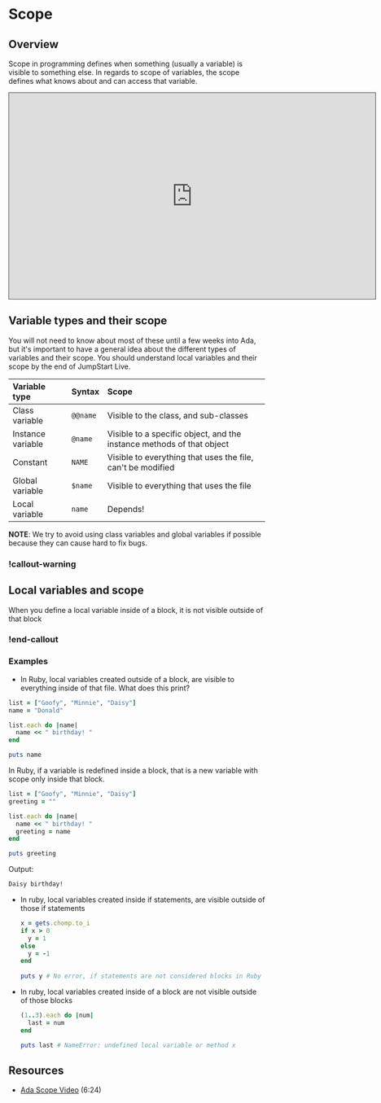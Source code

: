 # Scope

## Overview

Scope in programming defines when something (usually a variable) is visible to something else. In regards to scope of variables, the scope defines what knows about and can access that variable.

<iframe src="https://adaacademy.hosted.panopto.com/Panopto/Pages/Embed.aspx?id=d9f0f22c-607a-4186-b5f3-1e62a055a317&autoplay=false&offerviewer=true&showtitle=true&showbrand=false&start=0&interactivity=all" style="width: 720px; height: 405px; border: 1px solid #464646;" allowfullscreen allow="autoplay"></iframe>

## Variable types and their scope

You will not need to know about most of these until a few weeks into Ada, but it's important to have a general idea about the different types of variables and their scope. You should understand local variables and their scope by the end of JumpStart Live.

| Variable type     | Syntax   | Scope                                                                 |
| :---------------- | :------- | :-------------------------------------------------------------------- |
| Class variable    | `@@name` | Visible to the class, and sub-classes                                 |
| Instance variable | `@name`  | Visible to a specific object, and the instance methods of that object |
| Constant          | `NAME`   | Visible to everything that uses the file, can't be modified           |
| Global variable   | `$name`  | Visible to everything that uses the file                              |
| Local variable    | `name`   | Depends!                                                              |

**NOTE**: We try to avoid using class variables and global variables if possible because they can cause hard to fix bugs.

<!-- available callout types: info, success, warning, danger, secondary  -->
### !callout-warning

## Local variables and scope

When you define a local variable inside of a block, it is not visible outside of that block

### !end-callout

### Examples

* In Ruby, local variables created outside of a block, are visible to everything inside of that file.  What does this print?
	
```ruby
list = ["Goofy", "Minnie", "Daisy"]
name = "Donald"

list.each do |name|
  name << " birthday! "
end

puts name
```

In Ruby, if a variable is redefined inside a block, that is a new variable with scope only inside that block.

```ruby
list = ["Goofy", "Minnie", "Daisy"]
greeting = ""

list.each do |name|
  name << " birthday! "
  greeting = name
end

puts greeting
```

Output:

```bash
Daisy birthday! 
```

* In ruby, local variables created inside if statements, are visible outside of those if statements

  ```ruby
  x = gets.chomp.to_i
  if x > 0
    y = 1
  else
    y = -1
  end
	
  puts y # No error, if statements are not considered blocks in Ruby
  ```

* In ruby, local variables created inside of a block are not visible outside of those blocks

  ```ruby
  (1..3).each do |num|
    last = num
  end
  
  puts last # NameError: undefined local variable or method x
  ```

## Resources
* [Ada Scope Video](https://adaacademy.hosted.panopto.com/Panopto/Pages/Viewer.aspx?id=d9f0f22c-607a-4186-b5f3-1e62a055a317) (6:24)
